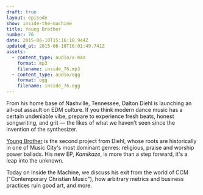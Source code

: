 ```yaml
---
draft: true
layout: episode
show: inside-the-machine
title: Young Brother
number: 76
date: 2015-06-10T15:16:18.944Z
updated_at: 2015-06-10T16:01:49.741Z
assets:
  - content_type: audio/x-m4a
    format: mp3
    filename: inside_76.mp3
  - content_type: audio/ogg
    format: ogg
    filename: inside_76.ogg
---
```

From his home base of Nashville, Tennessee, Dalton Diehl is launching an all-out assault on EDM culture. If you think modern dance music has a certain undeniable vibe, prepare to experience fresh beats, honest songwriting, and grit &mdash; the likes of what we haven't seen since the invention of the synthesizer.

[Young Brother](http://youngbrothermusic.com) is the second project from Diehl, whose roots are historically in one of Music City's most dominant genres: religious, praise and worship power ballads. His new EP, *Kamikaze*, is more than a step forward, it's a leap into the unknown.

Today on Inside the Machine, we discuss his exit from the world of CCM ("Contemporary Christian Music"), how arbitrary metrics and business practices ruin good art, and more.